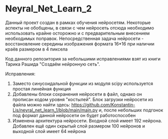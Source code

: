 # Neyral_Net_Learn_2
Данный проект создан в рамках обучения нейросетям. Некоторые аспекты не обобщены, в связи с чем нейросеть отсюда необходимо использовать крайне осторожно и с предварительным внесением необходимых поправок. Непосредственная задача нейросети - восстановление середины изображения формата 16*16 при наличии краёв размером в 4 пиксела

Код данного репозитория за небольшими исправлениями взят из книги Тарика Рашида "Создаём нейронную сеть".

Исправления:
1. Заместо синусоидальной функции из модуля scipy используется простая линейная функция
2. Добавлены блоки сохранения нейросети в файл, однако он прописан кодом уровня "костылей". Блок загрузки нейросети из файла можно найти здесь: https://github.com/Konstantin-Lis/neyral_net_learn_1/blob/main/main.py и, после небольших подгонок под формат данной нейросети он будет работоспособен
3. Изменена архитектура нейросети. Входной слой имеет 192 нейрона. Добавлен ещё один скрытый слой размером 100 нейронов и выходной слой имеет 64 нейрона
